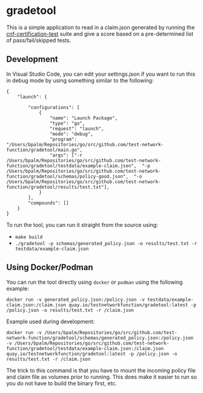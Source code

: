# gradetool

This is a simple application to read in a claim.json generated by running the [cnf-certification-test](https://github.com/test-network-function/cnf-certification-test) suite and give a score based on a pre-determined list of pass/fail/skipped tests.

## Development

In Visual Studio Code, you can edit your settings.json if you want to run this in debug mode by using something similar to the following:

```
{
    "launch": {

        "configurations": [
            {
                "name": "Launch Package",
                "type": "go",
                "request": "launch",
                "mode": "debug",
                "program": "/Users/bpalm/Repositories/go/src/github.com/test-network-function/gradetool/main.go",
                "args": ["-r /Users/bpalm/Repositories/go/src/github.com/test-network-function/gradetool/testdata/example-claim.json",  "-p /Users/bpalm/Repositories/go/src/github.com/test-network-function/gradetool/schemas/policy-good.json",  "-o /Users/bpalm/Repositories/go/src/github.com/test-network-function/gradetool/results/test.txt"],
            }
        ],
        "compounds": []
    }
}
```

To run the tool, you can run it straight from the source using:

- `make build`
- `./gradetool -p schemas/generated_policy.json -o results/test.txt -r testdata/example-claim.json`

## Using Docker/Podman

You can run the tool directly using `docker` or `podman` using the following example:

`docker run -v generated_policy.json:/policy.json -v testdata/example-claim.json:/claim.json quay.io/testnetworkfunction/gradetool:latest -p /policy.json -o results/test.txt -r /claim.json`

Example used during development:

`docker run -v /Users/bpalm/Repositories/go/src/github.com/test-network-function/gradetool/schemas/generated_policy.json:/policy.json -v /Users/bpalm/Repositories/go/src/github.com/test-network-function/gradetool/testdata/example-claim.json:/claim.json quay.io/testnetworkfunction/gradetool:latest -p /policy.json -o results/test.txt -r /claim.json`

The trick to this command is that you have to mount the incoming policy file and claim file as volumes prior to running.  This does make it easier to run so you do not have to build the binary first, etc.